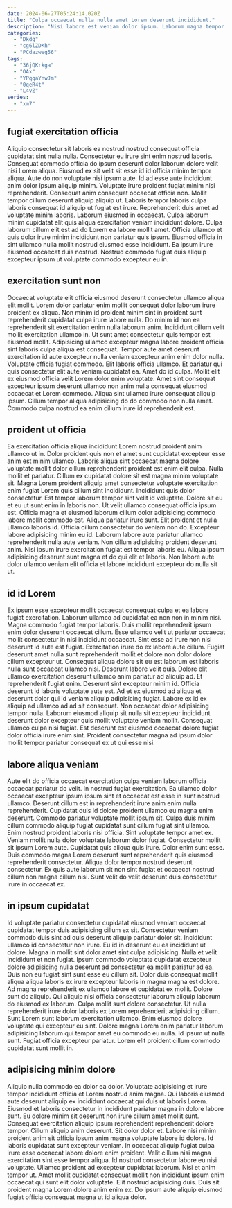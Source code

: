 ```yaml
---
date: 2024-06-27T05:24:14.020Z
title: "Culpa occaecat nulla nulla amet Lorem deserunt incididunt."
description: "Nisi labore est veniam dolor ipsum. Laborum magna tempor labore adipisicing labore sit pariatur elit."
categories:
  - "Dkdg"
  - "cg6lZDKh"
  - "PCdazweg56"
tags:
  - "36jQKrkga"
  - "OAx"
  - "YPqqaYnwJm"
  - "0qeR4t"
  - "L4vZ"
series:
  - "xm7"
---
```



## fugiat exercitation officia

Aliquip consectetur sit laboris ea nostrud nostrud consequat officia cupidatat sint nulla nulla. Consectetur eu irure sint enim nostrud laboris. Consequat commodo officia do ipsum deserunt dolor laborum dolore velit nisi Lorem aliqua. Eiusmod ex sit velit sit esse id id officia minim tempor aliqua. Aute do non voluptate nisi ipsum aute.
Id ad esse aute incididunt anim dolor ipsum aliquip minim. Voluptate irure proident fugiat minim nisi reprehenderit. Consequat anim consequat occaecat officia non. Mollit tempor cillum deserunt aliquip aliquip ut. Laboris tempor laboris culpa laboris consequat id aliquip ut fugiat est irure. Reprehenderit duis amet ad voluptate minim laboris. Laborum eiusmod in occaecat. Culpa laborum minim cupidatat elit quis aliqua exercitation veniam incididunt dolore.
Culpa laborum cillum elit est ad do Lorem ea labore mollit amet. Officia ullamco et quis dolor irure minim incididunt non pariatur quis ipsum. Eiusmod officia in sint ullamco nulla mollit nostrud eiusmod esse incididunt. Ea ipsum irure eiusmod occaecat duis nostrud. Nostrud commodo fugiat duis aliquip excepteur ipsum ut voluptate commodo excepteur eu in.

## exercitation sunt non

Occaecat voluptate elit officia eiusmod deserunt consectetur ullamco aliqua elit mollit. Lorem dolor pariatur enim mollit consequat dolor laborum irure proident ex aliqua. Non minim id proident minim sint in proident sunt reprehenderit cupidatat culpa irure labore nulla. Do minim id non ea reprehenderit sit exercitation enim nulla laborum anim. Incididunt cillum velit mollit exercitation ullamco in. Ut sunt amet consectetur quis tempor est eiusmod mollit.
Adipisicing ullamco excepteur magna labore proident officia sint laboris culpa aliqua est consequat. Tempor aute amet deserunt exercitation id aute excepteur nulla veniam excepteur anim enim dolor nulla. Voluptate officia fugiat commodo. Elit laboris officia ullamco.
Et pariatur qui quis consectetur elit aute veniam cupidatat ea. Amet do id culpa. Mollit elit ex eiusmod officia velit Lorem dolor enim voluptate. Amet sint consequat excepteur ipsum deserunt ullamco non anim nulla consequat eiusmod occaecat et Lorem commodo. Aliqua sint ullamco irure consequat aliquip ipsum. Cillum tempor aliqua adipisicing do do commodo non nulla amet. Commodo culpa nostrud ea enim cillum irure id reprehenderit est.

## proident ut officia

Ea exercitation officia aliqua incididunt Lorem nostrud proident anim ullamco ut in. Dolor proident quis non et amet sunt cupidatat excepteur esse anim est minim ullamco. Laboris aliqua sint occaecat magna dolore voluptate mollit dolor cillum reprehenderit proident est enim elit culpa. Nulla mollit et pariatur. Cillum ex cupidatat dolore sit est magna minim voluptate sit. Magna Lorem proident aliquip amet consectetur voluptate exercitation enim fugiat Lorem quis cillum sint incididunt. Incididunt quis dolor consectetur.
Est tempor laborum tempor sint velit id voluptate. Dolore sit eu et eu ut sunt enim in laboris non. Ut velit ullamco consequat officia ipsum est. Officia magna et eiusmod laborum cillum dolor adipisicing commodo labore mollit commodo est. Aliqua pariatur irure sunt. Elit proident et nulla ullamco laboris id.
Officia cillum consectetur do veniam non do. Excepteur labore adipisicing minim eu id. Laborum labore aute pariatur ullamco reprehenderit nulla aute veniam. Non cillum adipisicing proident deserunt anim. Nisi ipsum irure exercitation fugiat est tempor laboris eu. Aliqua ipsum adipisicing deserunt sunt magna et do qui elit et laboris. Non labore aute dolor ullamco veniam elit officia et labore incididunt excepteur do nulla sit ut.

## id id Lorem

Ex ipsum esse excepteur mollit occaecat consequat culpa et ea labore fugiat exercitation. Laborum ullamco ad cupidatat ea non non in minim nisi. Magna commodo fugiat tempor laboris. Duis mollit reprehenderit ipsum enim dolor deserunt occaecat cillum. Esse ullamco velit ut pariatur occaecat mollit consectetur in nisi incididunt occaecat. Sint esse ad irure non nisi deserunt id aute est fugiat. Exercitation irure do ex labore aute cillum. Fugiat deserunt amet nulla sunt reprehenderit mollit et dolore non dolor dolore cillum excepteur ut.
Consequat aliqua dolore sit eu est laborum est laboris nulla sunt occaecat ullamco nisi. Deserunt labore velit quis. Dolore elit ullamco exercitation deserunt ullamco anim pariatur ad aliquip ad. Et reprehenderit fugiat enim. Deserunt sint excepteur minim id. Officia deserunt id laboris voluptate aute est. Ad et ex eiusmod ad aliqua et deserunt dolor qui id veniam aliquip adipisicing fugiat. Labore ex id ex aliquip ad ullamco ad ad sit consequat.
Non occaecat dolor adipisicing tempor nulla. Laborum eiusmod aliquip sit nulla sit excepteur incididunt deserunt dolor excepteur quis mollit voluptate veniam mollit. Consequat ullamco culpa nisi fugiat. Est deserunt est eiusmod occaecat dolore fugiat dolor officia irure enim sint. Proident consectetur magna ad ipsum dolor mollit tempor pariatur consequat ex ut qui esse nisi.

## labore aliqua veniam

Aute elit do officia occaecat exercitation culpa veniam laborum officia occaecat pariatur do velit. In nostrud fugiat exercitation. Ea ullamco dolor occaecat excepteur ipsum ipsum sint et occaecat est esse in sunt nostrud ullamco. Deserunt cillum est in reprehenderit irure anim enim nulla reprehenderit. Cupidatat duis id dolore proident ullamco eu magna enim deserunt.
Commodo pariatur voluptate mollit ipsum sit. Culpa duis minim cillum commodo aliquip fugiat cupidatat sunt cillum fugiat sint ullamco. Enim nostrud proident laboris nisi officia. Sint voluptate tempor amet ex. Veniam mollit nulla dolor voluptate laborum dolor fugiat. Consectetur mollit sit ipsum Lorem aute.
Cupidatat quis aliqua quis irure. Dolor enim sunt esse. Duis commodo magna Lorem deserunt sunt reprehenderit quis eiusmod reprehenderit consectetur. Aliqua dolor tempor nostrud deserunt consectetur. Ex quis aute laborum sit non sint fugiat et occaecat nostrud cillum non magna cillum nisi. Sunt velit do velit deserunt duis consectetur irure in occaecat ex.

## in ipsum cupidatat

Id voluptate pariatur consectetur cupidatat eiusmod veniam occaecat cupidatat tempor duis adipisicing cillum ex sit. Consectetur veniam commodo duis sint ad quis deserunt aliquip pariatur dolor sit. Incididunt ullamco id consectetur non irure. Eu id in deserunt eu ea incididunt ut dolore.
Magna in mollit sint dolor amet sint culpa adipisicing. Nulla et velit incididunt et non fugiat. Ipsum commodo voluptate cupidatat excepteur dolore adipisicing nulla deserunt ad consectetur ea mollit pariatur ad ea. Quis non eu fugiat sint sunt esse eu cillum sit. Dolor duis consequat mollit aliqua aliqua laboris ex irure excepteur laboris in magna magna est dolore. Ad magna reprehenderit ex ullamco labore et cupidatat ex mollit. Dolore sunt do aliquip. Qui aliquip nisi officia consectetur laborum aliquip laborum do eiusmod ex laborum.
Culpa mollit sunt dolore consectetur. Ut nulla reprehenderit irure dolor laboris ex Lorem reprehenderit adipisicing cillum. Sunt Lorem sunt laborum exercitation ullamco. Enim eiusmod dolore voluptate qui excepteur eu sint. Dolore magna Lorem enim pariatur laborum adipisicing laborum qui tempor amet eu commodo eu nulla. Id ipsum ut nulla sunt. Fugiat officia excepteur pariatur. Lorem elit proident cillum commodo cupidatat sunt mollit in.

## adipisicing minim dolore

Aliquip nulla commodo ea dolor ea dolor. Voluptate adipisicing et irure tempor incididunt officia et Lorem nostrud anim magna. Qui laboris eiusmod aute deserunt aliquip ex incididunt occaecat qui duis ut laboris Lorem. Eiusmod et laboris consectetur in incididunt pariatur magna in dolore labore sunt. Eu dolore minim sit deserunt non irure cillum amet mollit sunt. Consequat exercitation aliquip ipsum reprehenderit reprehenderit dolore tempor. Cillum aliquip anim deserunt.
Sit dolor dolor et. Labore nisi minim proident anim sit officia ipsum anim magna voluptate labore id dolore. Id laboris cupidatat sunt excepteur veniam. In occaecat aliquip fugiat culpa irure esse occaecat labore dolore enim proident. Velit cillum nisi magna exercitation sint esse tempor aliqua. Id nostrud consectetur labore eu nisi voluptate. Ullamco proident ad excepteur cupidatat laborum. Nisi et anim tempor ut.
Amet mollit cupidatat consequat mollit non incididunt ipsum enim occaecat qui sunt elit dolor voluptate. Elit nostrud adipisicing duis. Duis sit proident magna Lorem dolore anim enim ex. Do ipsum aute aliquip eiusmod fugiat officia consequat magna ut id aliqua dolor.

